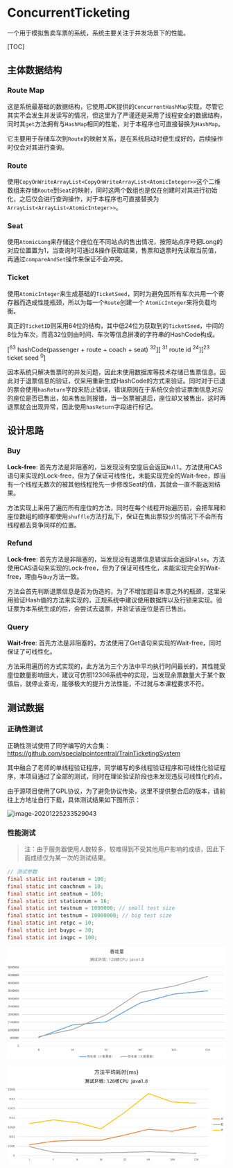 # ConcurrentTicketing
一个用于模拟售卖车票的系统，系统主要关注于并发场景下的性能。

[TOC]

## 主体数据结构
### Route Map
这是系统最基础的数据结构，它使用JDK提供的`ConcurrentHashMap`实现，尽管它其实不会发生并发读写的情况，但这里为了严谨还是采用了线程安全的数据结构，同时其`get`方法拥有与`HashMap`相同的性能，对于本程序也可直接替换为`HashMap`。

它主要用于存储车次到`Route`的映射关系，是在系统启动时便生成好的，后续操作时仅会对其进行查询。

### Route

使用`CopyOnWriteArrayList<CopyOnWriteArrayList<AtomicInteger>>`这个二维数组来存储`Route`到`Seat`的映射，同时这两个数组也是仅在创建时对其进行初始化，之后仅会进行查询操作，对于本程序也可直接替换为`ArrayList<ArrayList<AtomicInteger>>`。

### Seat

使用`AtomicLong`来存储这个座位在不同站点的售出情况，按照站点序号把Long的对应位置置为1，当查询时可通过&操作获取结果，售票和退票时先读取当前值，再通过`compareAndSet`操作来保证不会冲突。

### Ticket

使用`AtomicInteger`来生成基础的`TicketSeed`，同时为避免因所有车次共用一个寄存器而造成性能瓶颈，所以为每一个`Route`创建一个 `AtomicInteger`来将负载均衡。

真正的`TicketID`则采用64位的结构，其中低24位为获取到的`TicketSeed`，中间的8位为车次，而高32位则由时间、车次等信息拼凑的字符串的HashCode构成。

\[<sup>63</sup> hashCode(passenger + route + coach + seat)  <sup>32</sup>\]\[ <sup>31</sup> route id  <sup>24</sup>\][<sup>23</sup> ticket seed <sup>0</sup>]

因本系统只解决售票时的并发问题，因此未使用数据库等技术存储已售票信息。因此对于退票信息的验证，仅采用重新生成HashCode的方式来验证。同时对于已退的票会使用`hasReturn`字段来防止错误，错误原因在于系统仅会验证票面信息对应的座位是否已售出，如未售出则报错，当一张票被退后，座位却又被售出，这时再退票就会出现异常，因此使用`hasReturn`字段进行标记。

## 设计思路

### Buy

**Lock-free**: 首先方法是非阻塞的，当发现没有空座后会返回`Null`。方法使用CAS语句来实现的Lock-free，但为了保证可线性化，未能实现完全的Wait-free，即当有一个线程无数次的被其他线程抢先一步修改Seat的值，其就会一直不能返回结果。

方法实现上采用了遍历所有座位的方法，同时在每个线程开始遍历前，会把车厢和座位数组的顺序都使用`shuffle`方法打乱下，保证在售出票较少的情况下不会所有线程都去竞争同样的位置。

### Refund

**Lock-free**: 首先方法是非阻塞的，当发现没有退票信息错误后会返回`False`。方法使用CAS语句来实现的Lock-free，但为了保证可线性化，未能实现完全的Wait-free，理由与`Buy`方法一致。

方法会首先判断退票信息是否为伪造的，为了不增加题目本意之外的瓶颈，这里采用验证Hash值的方法来实现的，正规系统中建议使用数据库以及行锁来实现。验证票为本系统生成的后，会尝试去退票，并验证该座位是否已售出。

### Query

**Wait-free**: 首先方法是非阻塞的，方法使用了Get语句来实现的Wait-free，同时保证了可线性化。

方法采用遍历的方式实现的，此方法为三个方法中平均执行时间最长的，其性能受座位数量影响很大，建议可仿照12306系统中的实现，当发现余票数量大于某个数值后，就停止查询，能够极大的提升方法性能，不过就与本课程要求不符。

## 测试数据

### 正确性测试

正确性测试使用了同学编写的大合集：https://github.com/specialpointcentral/TrainTicketingSystem

其中融合了老师的单线程验证程序，同学编写的多线程验证程序和可线性化验证程序，本项目通过了全部的测试，同时在理论验证阶段也未发现违反可线性化的点。

由于源项目使用了GPL协议，为了避免协议传染，这里不提供整合后的版本，请前往上方地址自行下载，具体测试结果如下图所示：

![image-20201225233529043](https://img.ccm.ink/image-20201225233529043.png)

### 性能测试

> 注：由于服务器使用人数较多，较难得到不受其他用户影响的成绩，因此下面成绩仅为某一次的测试结果。

```java
// 测试参数
final static int routenum = 100;
final static int coachnum = 10;
final static int seatnum = 100;
final static int stationnum = 16;
final static int testnum = 1000000; // small test size
final static int testnum = 10000000; // big test size
final static int retpc = 10;
final static int buypc = 30;
final static int inqpc = 100;
```

![throughput](./img/throughput-new.png)

![方法平均耗时](./img/average-time.png)

